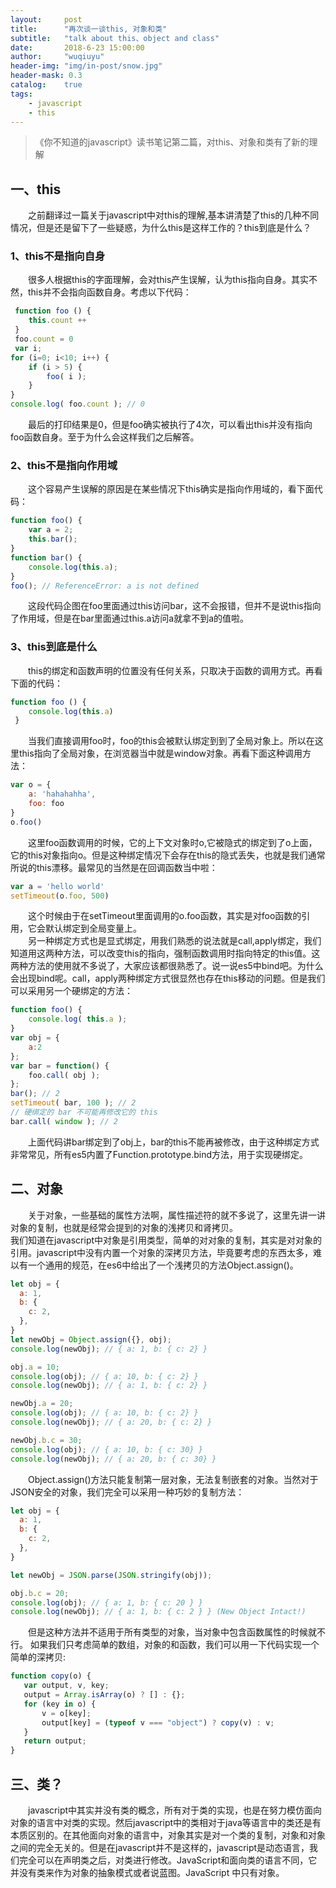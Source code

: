 ```yaml
---
layout:     post
title:      "再次谈一谈this, 对象和类"
subtitle:   "talk about this、object and class"
date:       2018-6-23 15:00:00
author:     "wuqiuyu"
header-img: "img/in-post/snow.jpg"
header-mask: 0.3
catalog:    true
tags:
    - javascript
    - this
---
```

> 《你不知道的javascript》读书笔记第二篇，对this、对象和类有了新的理解

## 一、this
&emsp;&emsp;之前翻译过一篇关于javascript中对this的理解,基本讲清楚了this的几种不同情况，但是还是留下了一些疑惑，为什么this是这样工作的？this到底是什么？<br/>
### 1、this不是指向自身
&emsp;&emsp;很多人根据this的字面理解，会对this产生误解，认为this指向自身。其实不然，this并不会指向函数自身。考虑以下代码：<br/>
```javascript
 function foo () {
    this.count ++
 }
 foo.count = 0
 var i;
for (i=0; i<10; i++) { 
    if (i > 5) {
        foo( i ); 
    }
}
console.log( foo.count ); // 0 
```
&emsp;&emsp;最后的打印结果是0，但是foo确实被执行了4次，可以看出this并没有指向foo函数自身。至于为什么会这样我们之后解答。
### 2、this不是指向作用域
&emsp;&emsp;这个容易产生误解的原因是在某些情况下this确实是指向作用域的，看下面代码：
```javascript
function foo() { 
    var a = 2;
    this.bar(); 
}
function bar() { 
    console.log(this.a);
}
foo(); // ReferenceError: a is not defined
```
&emsp;&emsp;这段代码企图在foo里面通过this访问bar，这不会报错，但并不是说this指向了作用域，但是在bar里面通过this.a访问a就拿不到a的值啦。
### 3、this到底是什么
&emsp;&emsp;this的绑定和函数声明的位置没有任何关系，只取决于函数的调用方式。再看下面的代码：
```javascript
function foo () {
    console.log(this.a)
 }
```
&emsp;&emsp;当我们直接调用foo时，foo的this会被默认绑定到到了全局对象上。所以在这里this指向了全局对象，在浏览器当中就是window对象。再看下面这种调用方法：
```javascript
var o = {
    a: 'hahahahha',
    foo: foo
}
o.foo()
```
&emsp;&emsp;这里foo函数调用的时候，它的上下文对象时o,它被隐式的绑定到了o上面，它的this对象指向o。但是这种绑定情况下会存在this的隐式丢失，也就是我们通常所说的this漂移。最常见的当然是在回调函数当中啦：
```javascript
var a = 'hello world'
setTimeout(o.foo, 500)
```
&emsp;&emsp;这个时候由于在setTimeout里面调用的o.foo函数，其实是对foo函数的引用，它会默认绑定到全局变量上。<br/>
&emsp;&emsp;另一种绑定方式也是显式绑定，用我们熟悉的说法就是call,apply绑定，我们知道用这两种方法，可以改变this的指向，强制函数调用时指向特定的this值。这两种方法的使用就不多说了，大家应该都很熟悉了。说一说es5中bind吧。为什么会出现bind呢。call，apply两种绑定方式很显然也存在this移动的问题。但是我们可以采用另一个硬绑定的方法：
```javascript
function foo() { 
    console.log( this.a );
}
var obj = { 
    a:2
};
var bar = function() { 
    foo.call( obj );
};
bar(); // 2
setTimeout( bar, 100 ); // 2
// 硬绑定的 bar 不可能再修改它的 this 
bar.call( window ); // 2
```
&emsp;&emsp;上面代码讲bar绑定到了obj上，bar的this不能再被修改，由于这种绑定方式非常常见，所有es5内置了Function.prototype.bind方法，用于实现硬绑定。
## 二、对象
&emsp;&emsp;关于对象，一些基础的属性方法啊，属性描述符的就不多说了，这里先讲一讲对象的复制，也就是经常会提到的对象的浅拷贝和肾拷贝。<br/>
我们知道在javascript中对象是引用类型，简单的对对象的复制，其实是对对象的引用。javascript中没有内置一个对象的深拷贝方法，毕竟要考虑的东西太多，难以有一个通用的规范，在es6中给出了一个浅拷贝的方法Object.assign()。
```javascript
let obj = {
  a: 1,
  b: {
    c: 2,
  },
}
let newObj = Object.assign({}, obj);
console.log(newObj); // { a: 1, b: { c: 2} }

obj.a = 10;
console.log(obj); // { a: 10, b: { c: 2} }
console.log(newObj); // { a: 1, b: { c: 2} }

newObj.a = 20;
console.log(obj); // { a: 10, b: { c: 2} }
console.log(newObj); // { a: 20, b: { c: 2} }

newObj.b.c = 30;
console.log(obj); // { a: 10, b: { c: 30} }
console.log(newObj); // { a: 20, b: { c: 30} }
```
&emsp;&emsp;Object.assign()方法只能复制第一层对象，无法复制嵌套的对象。当然对于JSON安全的对象，我们完全可以采用一种巧妙的复制方法：
```javascript
let obj = { 
  a: 1,
  b: { 
    c: 2,
  },
}

let newObj = JSON.parse(JSON.stringify(obj));

obj.b.c = 20;
console.log(obj); // { a: 1, b: { c: 20 } }
console.log(newObj); // { a: 1, b: { c: 2 } } (New Object Intact!)
```
&emsp;&emsp;但是这种方法并不适用于所有类型的对象，当对象中包含函数属性的时候就不行。
如果我们只考虑简单的数组，对象的和函数，我们可以用一下代码实现一个简单的深拷贝:
```javascript
function copy(o) {
   var output, v, key;
   output = Array.isArray(o) ? [] : {};
   for (key in o) {
       v = o[key];
       output[key] = (typeof v === "object") ? copy(v) : v;
   }
   return output;
}
```
## 三、类？
&emsp;&emsp;javascript中其实并没有类的概念，所有对于类的实现，也是在努力模仿面向对象的语言中对类的实现。然后javascript中的类相对于java等语言中的类还是有本质区别的。在其他面向对象的语言中，对象其实是对一个类的复制，对象和对象之间的完全无关的。但是在javascript并不是这样的，javascript是动态语言，我们完全可以在声明类之后，对类进行修改。JavaScript和面向类的语言不同，它并没有类来作为对象的抽象模式或者说蓝图。JavaScript 中只有对象。<br/>




